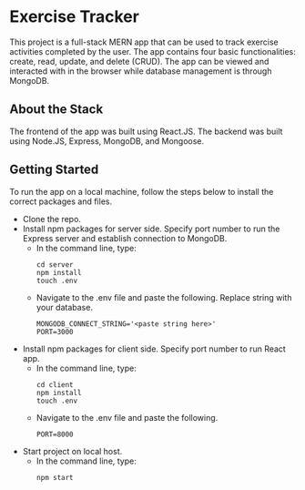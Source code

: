 # Exercise Tracker
This project is a full-stack MERN app that can be used to track exercise activities completed by the user. The app contains four basic functionalities: create, read, update, and delete (CRUD). The app can be viewed and interacted with in the browser while database management is through MongoDB.

## About the Stack
The frontend of the app was built using React.JS. The backend was built using Node.JS, Express, MongoDB, and Mongoose. 

## Getting Started
To run the app on a local machine, follow the steps below to install the correct packages and files.

* Clone the repo.
* Install npm packages for server side. Specify port number to run the Express server and establish connection to MongoDB.
    * In the command line, type:
        ```
        cd server
        npm install
        touch .env
        ```
    * Navigate to the .env file and paste the following. Replace string with your database.
        ```
        MONGODB_CONNECT_STRING='<paste string here>'
        PORT=3000
        ```
* Install npm packages for client side. Specify port number to run React app.
    * In the command line, type:
        ```
        cd client
        npm install
        touch .env
        ```
    * Navigate to the .env file and paste the following.
        ```
        PORT=8000
        ```
* Start project on local host. 
    * In the command line, type:
        ```
        npm start
        ```